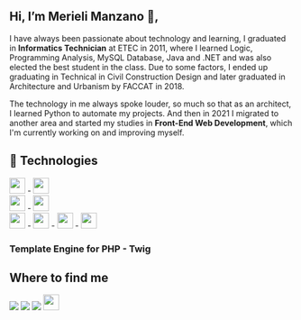 ## Hi, I’m Merieli Manzano 👋,
<p>I have always been passionate about technology and learning, I graduated in <strong>Informatics Technician</strong> at ETEC in 2011, where I learned Logic, Programming Analysis, MySQL Database, Java and .NET and was also elected the best student in the class. Due to some factors, I ended up graduating in Technical in Civil Construction Design and later graduated in Architecture and Urbanism by FACCAT in 2018.</p>
<p>The technology in me always spoke louder, so much so that as an architect, I learned Python to automate my projects. And then in 2021 I migrated to another area and started my studies in <strong>Front-End Web Development</strong>, which I'm currently working on and improving myself.</p>

## 🚀 Technologies
<img src="https://img.shields.io/badge/Python-14354C?style=for-the-badge&logo=python&logoColor=white" target="_blank" height="28px"> - <img src="https://img.shields.io/badge/JavaScript-323330?style=for-the-badge&logo=javascript&logoColor=F7DF1E" target="_blank" height="28px">
<br>
<img src="https://img.shields.io/badge/HTML5-E34F26?style=for-the-badge&logo=html5&logoColor=white" target="_blank" height="28px"> - <img src="https://img.shields.io/badge/CSS3-1572B6?style=for-the-badge&logo=css3&logoColor=white" target="_blank" height="28px">
<br>
<img src="https://img.icons8.com/color/48/000000/git.png" target="_blank" height="28px"/> - <img src="https://img.icons8.com/ios/50/000000/jquery.png" height="28px"/> - <img src="https://img.icons8.com/color/48/000000/sass.png" height="28px"/> - <img src="https://img.icons8.com/external-tal-revivo-shadow-tal-revivo/24/000000/external-gulp-an-open-source-javascript-toolkit-by-fractal-innovations-logo-shadow-tal-revivo.png" height="28px"/>
<br>
<h3>Template Engine for PHP - Twig</h3>

## Where to find me 
<div height="28px"> 
  <a href="https://instagram.com/merieli.manzano" target="_blank"><img src="https://img.shields.io/badge/-Instagram-%23E4405F?style=for-the-badge&logo=instagram&logoColor=white" target="_blank"></a>
   <a href = "mailto:merieli.dev@gmail.com"><img src="https://img.shields.io/badge/-Gmail-%23333?style=for-the-badge&logo=gmail&logoColor=white" target="_blank"></a>
   <a href="https://www.linkedin.com/in/merielialbergardi" target="_blank"><img src="https://img.shields.io/badge/-LinkedIn-%230077B5?style=for-the-badge&logo=linkedin&logoColor=white" target="_blank"></a>  
  <a href="https://t.me/merielimanzano" target="_blank"><img src="https://cdn.icon-icons.com/icons2/2530/PNG/512/telegram_button_icon_151837.png" target="_blank" height="28px"></a>  
</div>
